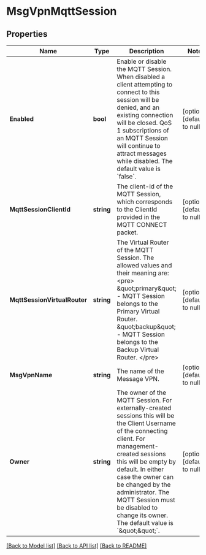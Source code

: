 # MsgVpnMqttSession

## Properties
Name | Type | Description | Notes
------------ | ------------- | ------------- | -------------
**Enabled** | **bool** | Enable or disable the MQTT Session. When disabled a client attempting to connect to this session will be denied, and an existing connection will be closed. QoS 1 subscriptions of an MQTT Session will continue to attract messages while disabled. The default value is &#x60;false&#x60;. | [optional] [default to null]
**MqttSessionClientId** | **string** | The client-id of the MQTT Session, which corresponds to the ClientId provided in the MQTT CONNECT packet. | [optional] [default to null]
**MqttSessionVirtualRouter** | **string** | The Virtual Router of the MQTT Session. The allowed values and their meaning are:  &lt;pre&gt; \&quot;primary\&quot; - MQTT Session belongs to the Primary Virtual Router. \&quot;backup\&quot; - MQTT Session belongs to the Backup Virtual Router. &lt;/pre&gt;  | [optional] [default to null]
**MsgVpnName** | **string** | The name of the Message VPN. | [optional] [default to null]
**Owner** | **string** | The owner of the MQTT Session. For externally-created sessions this will be the Client Username of the connecting client. For management-created sessions this will be empty by default. In either case the owner can be changed by the administrator. The MQTT Session must be disabled to change its owner. The default value is &#x60;\&quot;\&quot;&#x60;. | [optional] [default to null]

[[Back to Model list]](../README.md#documentation-for-models) [[Back to API list]](../README.md#documentation-for-api-endpoints) [[Back to README]](../README.md)


